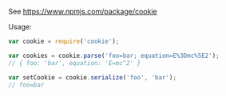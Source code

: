 See <https://www.npmjs.com/package/cookie>

Usage:

```js
var cookie = require('cookie');
```

```js
var cookies = cookie.parse('foo=bar; equation=E%3Dmc%5E2');
// { foo: 'bar', equation: 'E=mc^2' }
```

```js
var setCookie = cookie.serialize('foo', 'bar');
// foo=bar
```
